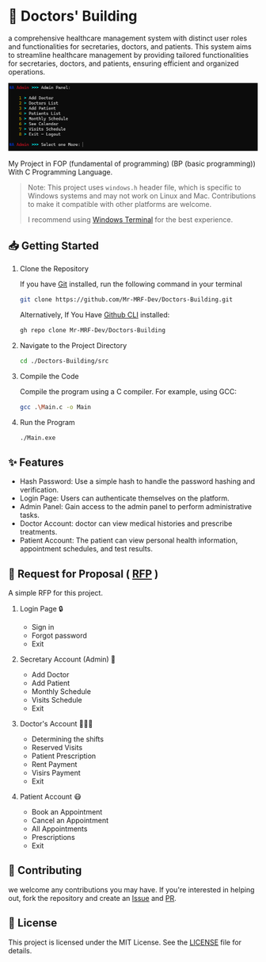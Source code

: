 # 🏥 Doctors' Building

a comprehensive healthcare management system with distinct user roles and functionalities for secretaries, doctors, and patients. This system aims to streamline healthcare management by providing tailored functionalities for secretaries, doctors, and patients, ensuring efficient and organized operations.

![Screenshot](/images/screenshot.png)

My Project in FOP (fundamental of programming) (BP (basic programming)) With C Programming Language.

> Note: This project uses `windows.h` header file,
> which is specific to Windows systems and may not work on
> Linux and Mac. Contributions to make it compatible with other platforms are welcome.
>
> I recommend using [Windows Terminal](https://apps.microsoft.com/store/detail/windows-terminal/9N0DX20HK701)
> for the best experience.

## 📥 Getting Started

1. Clone the Repository

    If you have [Git](https://git-scm.com/) installed, run the following command in your terminal

    ```bash
    git clone https://github.com/Mr-MRF-Dev/Doctors-Building.git
    ```

    Alternatively, If You Have [Github CLI](https://cli.github.com/) installed:

    ```bash
    gh repo clone Mr-MRF-Dev/Doctors-Building
    ```

2. Navigate to the Project Directory

    ```bash
    cd ./Doctors-Building/src
    ```

3. Compile the Code

    Compile the program using a C compiler. For example, using GCC:

    ```bash
    gcc .\Main.c -o Main
    ```

4. Run the Program

    ```bash
    ./Main.exe
    ```

## ✨️ Features

- Hash Password: Use a simple hash to handle the password hashing and verification.
- Login Page: Users can authenticate themselves on the platform.
- Admin Panel: Gain access to the admin panel to perform administrative tasks.
- Doctor Account: doctor can view medical histories and prescribe treatments.
- Patient Account: The patient can view personal health information, appointment schedules, and test results.

## 📝 Request for Proposal ( [RFP](https://en.wikipedia.org/wiki/Request_for_proposal) )

A simple RFP for this project.

1. Login Page 🔒

   - Sign in
   - Forgot password
   - Exit

2. Secretary Account (Admin) 👾

    - Add Doctor
    - Add Patient
    - Monthly Schedule
    - Visits Schedule
    - Exit

3. Doctor's Account 🧑🏻‍⚕️

    - Determining the shifts
    - Reserved Visits
    - Patient Prescription
    - Rent Payment
    - Visirs Payment
    - Exit

4. Patient Account 😷

    - Book an Appointment
    - Cancel an Appointment
    - All Appointments
    - Prescriptions
    - Exit

## 🤝 Contributing

we welcome any contributions you may have. If you're interested in helping out, fork the repository
and create an [Issue](https://github.com/Mr-MRF-Dev/Doctors-Building/issues) and
[PR](https://github.com/Mr-MRF-Dev/Doctors-Building/pulls).

## 📄 License

This project is licensed under the MIT License. See the [LICENSE](/LICENSE) file for details.
